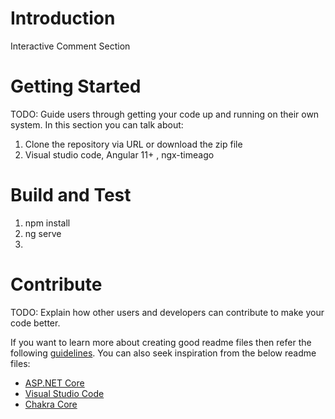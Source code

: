 # Introduction 
Interactive Comment Section
# Getting Started
TODO: Guide users through getting your code up and running on their own system. In this section you can talk about:
1.	Clone the repository via URL or download the zip file
2.	Visual studio code, Angular 11+ , ngx-timeago

# Build and Test
1. npm install
2. ng serve
3.
# Contribute
TODO: Explain how other users and developers can contribute to make your code better. 

If you want to learn more about creating good readme files then refer the following [guidelines](https://docs.microsoft.com/en-us/azure/devops/repos/git/create-a-readme?view=azure-devops). You can also seek inspiration from the below readme files:
- [ASP.NET Core](https://github.com/aspnet/Home)
- [Visual Studio Code](https://github.com/Microsoft/vscode)
- [Chakra Core](https://github.com/Microsoft/ChakraCore)

